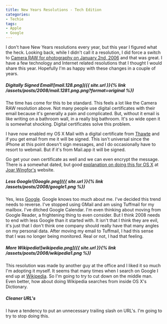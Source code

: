 ```yaml
---
title: New Years Resolutions - Tech Edition
categories:
- Techie
tags:
- Apple
- Google
---
```


I don't have New Years resolutions every year, but this year I figured what the heck. Looking back, while I didn't call it a resolution, I did force a switch to [Camera RAW for photography on January 2nd, 2006](/thingelstad/the-year-of-raw) and that was great. I have a few technology and Internet related resolutions that I thought I would share this year. Hopefully I'm as happy with these changes in a couple of years.

##### Digitally Signed Email![mail.128.png]({{ site.url }}{% link /assets/posts/2008/mail.1281.png.png?format=original %})

The time has come for this to be standard. This feels a lot like the Camera RAW resolution above. Not many people use digital certificates with their email because it's generally a pain and complicated. But, without it email is like writing on a bathroom wall, in a really big bathroom. It's so wide open it is somewhat shocking. Digital certificates solve this problem.

I have now enabled my OS X Mail with a digital certificate from [Thawte](http://www.thawte.com/) and if you get email from me it will be signed. This isn't universal since the iPhone at this point doesn't sign messages, and I do occasionally have to resort to webmail. But if it's from Mail.app it will be signed.

Go get your own certificate as well and we can even encrypt the message. There is a somewhat dated, but good [explanation on doing this for OS X](http://joar.com/certificates/) at [Joar Wingfor's](http://joar.com/) website.

##### Less Google![Google.png]({{ site.url }}{% link /assets/posts/2008/google1.png %})

Yes, less [Google](http://www.google.com/). Google knows too much about me. I've decided this trend needs to reverse. I've stopped using GMail and am using Tuffmail for my mailbox. I've ditched Google Calendar. I'm even thinking about moving from Google Reader, a frightening thing to even consider. But I think 2008 needs to end with less Google than it started with. It isn't that I think they are evil, it's just that I don't think one company should really have that many angles on my personal data. After moving my email to Tuffmail, I had this sense that I was no longer being monitored. Real or not, I had that feeling.

##### More Wikipedia![wikipedia.png]({{ site.url }}{% link /assets/posts/2008/wikipedia1.png %})

This resolution was made by another guy at the office and I liked it so much I'm adopting it myself. It seems that many times when I search on Google I end up at [Wikipedia](http://www.wikipedia.org/). So I'm going to try to cut down on the middle man. Even better, how about doing Wikipedia searches from inside OS X's Dictionary.

##### Cleaner URL's

I have a tendency to put an unnecessary trailing slash on URL's. I'm going to try to stop doing this.
